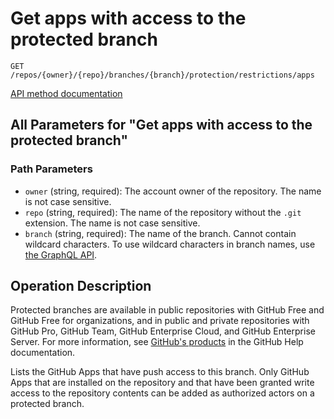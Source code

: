 # Get apps with access to the protected branch

`GET /repos/{owner}/{repo}/branches/{branch}/protection/restrictions/apps`

[API method documentation](https://docs.github.com/rest/branches/branch-protection#get-apps-with-access-to-the-protected-branch)

## All Parameters for "Get apps with access to the protected branch"

### Path Parameters

- `owner` (string, required): The account owner of the repository. The name is not case sensitive.
- `repo` (string, required): The name of the repository without the `.git` extension. The name is not case sensitive.
- `branch` (string, required): The name of the branch. Cannot contain wildcard characters. To use wildcard characters in branch names, use [the GraphQL API](https://docs.github.com/graphql).

## Operation Description

Protected branches are available in public repositories with GitHub Free and GitHub Free for organizations, and in public and private repositories with GitHub Pro, GitHub Team, GitHub Enterprise Cloud, and GitHub Enterprise Server. For more information, see [GitHub's products](https://docs.github.com/github/getting-started-with-github/githubs-products) in the GitHub Help documentation.

Lists the GitHub Apps that have push access to this branch. Only GitHub Apps that are installed on the repository and that have been granted write access to the repository contents can be added as authorized actors on a protected branch.
